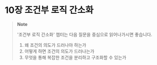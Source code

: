 # 10장 조건부 로직 간소화

> **Note**
>
> '조건부 로직 간소화' 챕터는 다음 질문을 중심으로 읽어나가시면 좋습니다.
>
> 1. 왜 조건의 의도가 드러나야 하는가
> 2. 어떻게 하면 조건의 의도가 드러나는가
> 3. 무엇을 통해 복잡한 조건을 분리하고 구조화할 수 있는가

